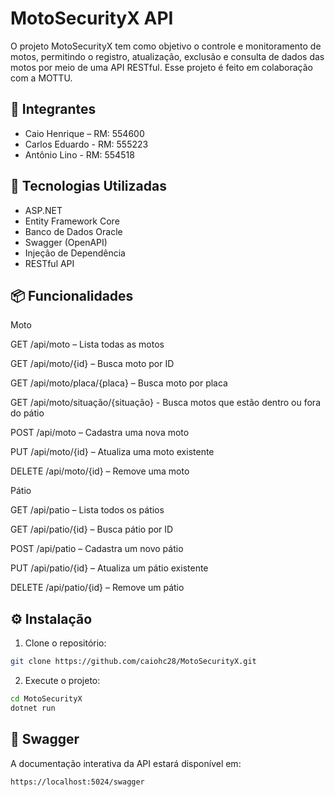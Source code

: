 # MotoSecurityX API

O projeto MotoSecurityX tem como objetivo o controle e monitoramento de motos, permitindo o registro, atualização, exclusão e consulta de dados das motos por meio de uma API RESTful. Esse projeto é feito em colaboração com a MOTTU.

## 👥 Integrantes

- Caio Henrique – RM: 554600  
- Carlos Eduardo - RM: 555223
- Antônio Lino - RM: 554518


## 🔧 Tecnologias Utilizadas

- ASP.NET 
- Entity Framework Core
- Banco de Dados Oracle
- Swagger (OpenAPI)
- Injeção de Dependência
- RESTful API

## 📦 Funcionalidades

Moto

GET /api/moto – Lista todas as motos

GET /api/moto/{id} – Busca moto por ID

GET /api/moto/placa/{placa} – Busca moto por placa

GET /api/moto/situação/{situação} - Busca motos que estão dentro ou fora do pátio

POST /api/moto – Cadastra uma nova moto

PUT /api/moto/{id} – Atualiza uma moto existente

DELETE /api/moto/{id} – Remove uma moto

Pátio

GET /api/patio – Lista todos os pátios

GET /api/patio/{id} – Busca pátio por ID

POST /api/patio – Cadastra um novo pátio

PUT /api/patio/{id} – Atualiza um pátio existente

DELETE /api/patio/{id} – Remove um pátio


## ⚙️ Instalação

1. Clone o repositório:
```bash
git clone https://github.com/caiohc28/MotoSecurityX.git
```

2. Execute o projeto:
```bash
cd MotoSecurityX
dotnet run
```

## 🧪 Swagger

A documentação interativa da API estará disponível em:
```
https://localhost:5024/swagger
```

